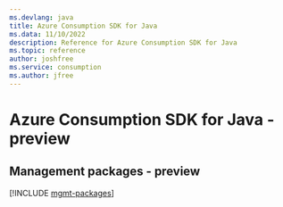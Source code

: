 ```yaml
---
ms.devlang: java
title: Azure Consumption SDK for Java
ms.data: 11/10/2022
description: Reference for Azure Consumption SDK for Java
ms.topic: reference
author: joshfree
ms.service: consumption
ms.author: jfree
---
```

# Azure Consumption SDK for Java - preview

## Management packages - preview
[!INCLUDE [mgmt-packages](consumption-mgmt-index.md)]